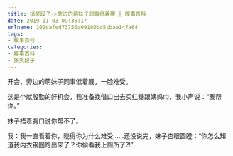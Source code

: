 ```yaml
---
title: 搞笑段子->旁边的萌妹子同事低着腰 | 糗事百科
date: 2019-11-03 09:35:17
urlname: 102dafed73756a09180bd5cbae147a64
tags: 
- 糗事百科
categories:
- 糗事百科
- 搞笑段子
---
```

开会，旁边的萌妹子同事低着腰，一脸难受。

这是个献殷勤的好机会，我准备找借口出去买红糖跟姨妈巾，我小声说：“我帮你。”

妹子捂着胸口说你帮不了。

我：我一直看着你，晓得你为什么难受……还没说完，妹子杏眼圆瞪：“你怎么知道我内衣钢圈跑出来了？你偷看我上厕所了?!”


